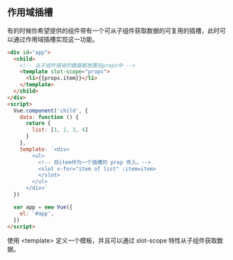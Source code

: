 
## 作用域插槽

有的时候你希望提供的组件带有一个可从子组件获取数据的可复用的插槽，此时可以通过作用域插槽实现这一功能。

```HTML
<div id="app">
  <child>
    <!-- 从子组件接收的数据都放置在props中 -->
    <template slot-scope="props">
      <li>{{props.item}}</li>
    </template>
  </child>
</div>
<script>
  Vue.component('child', {
    data: function () {
      return {
        list: [1, 2, 3, 4]
      }
    },
    template: `<div>
        <ul>
          <!-- 将item作为一个插槽的 prop 传入。-->
          <slot v-for="item of list" :item=item>
          </slot>
        </ul>
      </div>`
  })

  var app = new Vue({
    el: '#app',
  })
</script>
```

使用 \<template> 定义一个模板，并且可以通过 slot-scope 特性从子组件获取数据。